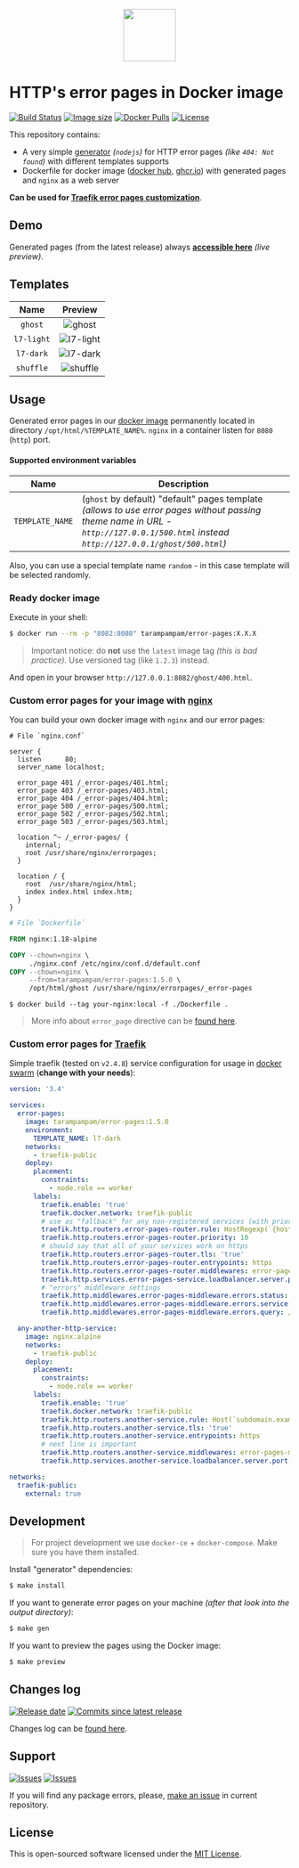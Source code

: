 <p align="center">
  <img src="https://hsto.org/webt/rm/9y/ww/rm9ywwx3gjv9agwkcmllhsuyo7k.png" width="94" alt="" />
</p>

# HTTP's error pages in Docker image

[![Build Status][badge_build_status]][link_build_status]
[![Image size][badge_size_latest]][link_docker_hub]
[![Docker Pulls][badge_docker_pulls]][link_docker_hub]
[![License][badge_license]][link_license]

This repository contains:

- A very simple [generator](generator/generator.js) _(`nodejs`)_ for HTTP error pages _(like `404: Not found`)_ with different templates supports
- Dockerfile for docker image ([docker hub][link_docker_hub], [ghcr.io][link_ghcr]) with generated pages and `nginx` as a web server

**Can be used for [Traefik error pages customization](https://docs.traefik.io/middlewares/errorpages/)**.

## Demo

Generated pages (from the latest release) always **[accessible here][link_gh_pages]** _(live preview)_.

## Templates

   Name    | Preview
:--------: | :-----:
`ghost`    | ![ghost](https://hsto.org/webt/oj/cl/4k/ojcl4ko_cvusy5xuki6efffzsyo.gif)
`l7-light` | ![l7-light](https://hsto.org/webt/xc/iq/vt/xciqvty-aoj-rchfarsjhutpjny.png)
`l7-dark`  | ![l7-dark](https://hsto.org/webt/s1/ih/yr/s1ihyrqs_y-sgraoimfhk6ypney.png)
`shuffle`  | ![shuffle](https://hsto.org/webt/7w/rk/3m/7wrk3mrzz3y8qfqwovmuvacu-bs.gif)

## Usage

Generated error pages in our [docker image][link_docker_hub] permanently located in directory `/opt/html/%TEMPLATE_NAME%`. `nginx` in a container listen for `8080` (`http`) port.

#### Supported environment variables

Name            | Description
--------------- | -----------
`TEMPLATE_NAME` | (`ghost` by default) "default" pages template _(allows to use error pages without passing theme name in URL - `http://127.0.0.1/500.html` instead `http://127.0.0.1/ghost/500.html`)_

Also, you can use a special template name `random` - in this case template will be selected randomly.

### Ready docker image

Execute in your shell:

```bash
$ docker run --rm -p "8082:8080" tarampampam/error-pages:X.X.X
```

> Important notice: do **not** use the `latest` image tag _(this is bad practice)_. Use versioned tag (like `1.2.3`) instead.

And open in your browser `http://127.0.0.1:8082/ghost/400.html`.

### Custom error pages for your image with [nginx][link_nginx]

You can build your own docker image with `nginx` and our error pages:

```nginx
# File `nginx.conf`

server {
  listen      80;
  server_name localhost;

  error_page 401 /_error-pages/401.html;
  error_page 403 /_error-pages/403.html;
  error_page 404 /_error-pages/404.html;
  error_page 500 /_error-pages/500.html;
  error_page 502 /_error-pages/502.html;
  error_page 503 /_error-pages/503.html;

  location ^~ /_error-pages/ {
    internal;
    root /usr/share/nginx/errorpages;
  }

  location / {
    root  /usr/share/nginx/html;
    index index.html index.htm;
  }
}
```

```dockerfile
# File `Dockerfile`

FROM nginx:1.18-alpine

COPY --chown=nginx \
     ./nginx.conf /etc/nginx/conf.d/default.conf
COPY --chown=nginx \
     --from=tarampampam/error-pages:1.5.0 \
     /opt/html/ghost /usr/share/nginx/errorpages/_error-pages
```

```shell
$ docker build --tag your-nginx:local -f ./Dockerfile .
```

> More info about `error_page` directive can be [found here](http://nginx.org/en/docs/http/ngx_http_core_module.html#error_page).

### Custom error pages for [Traefik][link_traefik]

Simple traefik (tested on `v2.4.8`) service configuration for usage in [docker swarm][link_swarm] (**change with your needs**):

```yaml
version: '3.4'

services:
  error-pages:
    image: tarampampam/error-pages:1.5.0
    environment:
      TEMPLATE_NAME: l7-dark
    networks:
      - traefik-public
    deploy:
      placement:
        constraints:
          - node.role == worker
      labels:
        traefik.enable: 'true'
        traefik.docker.network: traefik-public
        # use as "fallback" for any non-registered services (with priority below normal)
        traefik.http.routers.error-pages-router.rule: HostRegexp(`{host:.+}`)
        traefik.http.routers.error-pages-router.priority: 10
        # should say that all of your services work on https
        traefik.http.routers.error-pages-router.tls: 'true'
        traefik.http.routers.error-pages-router.entrypoints: https
        traefik.http.routers.error-pages-router.middlewares: error-pages-middleware@docker
        traefik.http.services.error-pages-service.loadbalancer.server.port: 8080
        # "errors" middleware settings
        traefik.http.middlewares.error-pages-middleware.errors.status: 400-599
        traefik.http.middlewares.error-pages-middleware.errors.service: error-pages-service@docker
        traefik.http.middlewares.error-pages-middleware.errors.query: /{status}.html

  any-another-http-service:
    image: nginx:alpine
    networks:
      - traefik-public
    deploy:
      placement:
        constraints:
          - node.role == worker
      labels:
        traefik.enable: 'true'
        traefik.docker.network: traefik-public
        traefik.http.routers.another-service.rule: Host(`subdomain.example.com`)
        traefik.http.routers.another-service.tls: 'true'
        traefik.http.routers.another-service.entrypoints: https
        # next line is important
        traefik.http.routers.another-service.middlewares: error-pages-middleware@docker
        traefik.http.services.another-service.loadbalancer.server.port: 80

networks:
  traefik-public:
    external: true
```

## Development

> For project development we use `docker-ce` + `docker-compose`. Make sure you have them installed.

Install "generator" dependencies:

```bash
$ make install
```

If you want to generate error pages on your machine _(after that look into the output directory)_:

```bash
$ make gen
```

If you want to preview the pages using the Docker image:

```bash
$ make preview
```

## Changes log

[![Release date][badge_release_date]][link_releases]
[![Commits since latest release][badge_commits_since_release]][link_commits]

Changes log can be [found here][link_changes_log].

## Support

[![Issues][badge_issues]][link_issues]
[![Issues][badge_pulls]][link_pulls]

If you will find any package errors, please, [make an issue][link_create_issue] in current repository.

## License

This is open-sourced software licensed under the [MIT License][link_license].

[badge_build_status]:https://img.shields.io/github/workflow/status/tarampampam/error-pages/tests/master
[badge_release_date]:https://img.shields.io/github/release-date/tarampampam/error-pages.svg?style=flat-square&maxAge=180
[badge_commits_since_release]:https://img.shields.io/github/commits-since/tarampampam/error-pages/latest.svg?style=flat-square&maxAge=180
[badge_issues]:https://img.shields.io/github/issues/tarampampam/error-pages.svg?style=flat-square&maxAge=180
[badge_pulls]:https://img.shields.io/github/issues-pr/tarampampam/error-pages.svg?style=flat-square&maxAge=180
[badge_license]:https://img.shields.io/github/license/tarampampam/error-pages.svg?longCache=true
[badge_size_latest]:https://img.shields.io/docker/image-size/tarampampam/error-pages/latest?maxAge=30
[badge_docker_pulls]:https://img.shields.io/docker/pulls/tarampampam/error-pages.svg
[link_releases]:https://github.com/tarampampam/error-pages/releases
[link_commits]:https://github.com/tarampampam/error-pages/commits
[link_changes_log]:https://github.com/tarampampam/error-pages/blob/master/CHANGELOG.md
[link_issues]:https://github.com/tarampampam/error-pages/issues
[link_pulls]:https://github.com/tarampampam/error-pages/pulls
[link_build_status]:https://travis-ci.org/tarampampam/error-pages
[link_create_issue]:https://github.com/tarampampam/error-pages/issues/new
[link_license]:https://github.com/tarampampam/error-pages/blob/master/LICENSE
[link_docker_hub]:https://hub.docker.com/r/tarampampam/error-pages/
[link_ghcr]:https://github.com/users/tarampampam/packages/container/package/error-pages
[link_nginx]:http://nginx.org/
[link_traefik]:https://docs.traefik.io/
[link_swarm]:https://docs.docker.com/engine/swarm/
[link_gh_pages]:https://tarampampam.github.io/error-pages/

